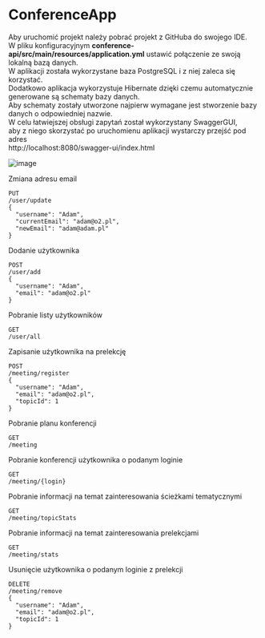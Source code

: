 # ConferenceApp

Aby uruchomić projekt należy pobrać projekt z GitHuba do swojego IDE. <br/>
W pliku konfiguracyjnym <b>conference-api/src/main/resources/application.yml</b> ustawić połączenie ze swoją lokalną bazą danych. <br/>
W aplikacji została wykorzystane baza PostgreSQL i z niej zaleca się korzystać.  <br/>
Dodatkowo aplikacja wykorzystuje Hibernate dzięki czemu automatycznie generowane są schematy bazy danych. <br/>
Aby schematy zostały utworzone najpierw wymagane jest stworzenie bazy danych o odpowiedniej nazwie. <br/>
W celu łatwiejszej obsługi zapytań został wykorzystany SwaggerGUI, <br/>
aby z niego skorzystać po uruchomienu aplikacji wystarczy przejść pod adres <br/>
http://localhost:8080/swagger-ui/index.html 

![image](https://user-images.githubusercontent.com/52450235/168387973-0f5079d3-0102-4604-a0d2-b439bc107448.png)


Zmiana adresu email
```
PUT 
/user/update
{
  "username": "Adam",
  "currentEmail": "adam@o2.pl",
  "newEmail": "adam@adam.pl"
}
````


Dodanie użytkownika 
```
POST 
/user/add
{
  "username": "Adam",
  "email": "adam@o2.pl"
}
````

Pobranie listy użytkowników 
```
GET 
/user/all
````

Zapisanie użytkownika na prelekcję
```
POST
/meeting/register
{
  "username": "Adam",
  "email": "adam@o2.pl",
  "topicId": 1
}
````

Pobranie planu konferencji
```
GET 
/meeting 
````

Pobranie konferencji użytkownika o podanym loginie
```
GET
/meeting/{login}
````

Pobranie informacji na temat zainteresowania ścieżkami tematycznymi
```
GET
/meeting/topicStats
````

Pobranie informacji na temat zainteresowania prelekcjami
```
GET
/meeting/stats
````

Usunięcie użytkownika o podanym loginie z prelekcji
```
DELETE
/meeting/remove
{
  "username": "Adam",
  "email": "adam@o2.pl",
  "topicId": 1
}
````


